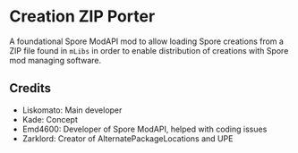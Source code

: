 # Creation ZIP Porter
A foundational Spore ModAPI mod to allow loading Spore creations from a ZIP file found in `mLibs` in order to enable distribution of creations with Spore mod managing software.

## Credits
- Liskomato: Main developer
- Kade: Concept
- Emd4600: Developer of Spore ModAPI, helped with coding issues
- Zarklord: Creator of AlternatePackageLocations and UPE 